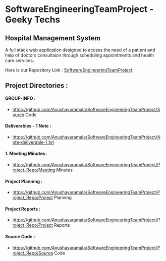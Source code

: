 # SoftwareEngineeringTeamProject - Geeky Techs
## Hospital Management System
A full stack web application designed to access the need of a patient and help of doctors consultaion through scheduling appointments and health care services.

Here is our Repository Link : [SoftwareEngineeringTeamProject](https://github.com/Anushayaramala/SoftwareEngineeringTeamProject)

## Project Directories :
#### GROUP-INFO : 
* <a href="https://github.com/Anushayaramala/SoftwareEngineeringTeamProject/GROUP-INFO">https://github.com/Anushayaramala/SoftwareEngineeringTeamProject/Source Code</a>
#### Deliverables - 1 Note : 
* <a href="https://github.com/Anushayaramala/SoftwareEngineeringTeamProject/Note-deliverable-1.txt">https://github.com/Anushayaramala/SoftwareEngineeringTeamProject/Note-deliverable-1.txt</a>
#### 1. Meeting Minutes : 
* <a href="https://github.com/Anushayaramala/SoftwareEngineeringTeamProject/Project_Repo/Meeting_Minutes">https://github.com/Anushayaramala/SoftwareEngineeringTeamProject/Project_Repo/Meeting Minutes</a>
#### Project Planning :  
* <a href="https://github.com/Anushayaramala/SoftwareEngineeringTeamProject/Project_Repo/Project_Planning">https://github.com/Anushayaramala/SoftwareEngineeringTeamProject/Project_Repo/Project Planning</a>
#### Project Reports :
* <a href="https://github.com/Anushayaramala/SoftwareEngineeringTeamProject/Project_Repo/Project Reports">https://github.com/Anushayaramala/SoftwareEngineeringTeamProject/Project_Repo/Project Reports</a>
#### Source Code : 
* <a href="https://github.com/Anushayaramala/SoftwareEngineeringTeamProject/Project_Repo/Source_Code">https://github.com/Anushayaramala/SoftwareEngineeringTeamProject/Project_Repo/Source Code</a>